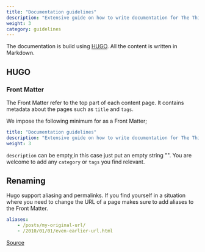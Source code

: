 ```yaml
---
title: "Documentation guidelines"
description: "Extensive guide on how to write documentation for The Things Network LoRaWAN stack"
weight: 3
category: guidelines
---
```


The documentation is build using [HUGO](https://gohugo.io/).
All the content is written in Markdown.

## HUGO

### Front Matter

The Front Matter refer to the top part of each content page.
It contains metadata about the pages such as `title` and `tags`.

We impose the following minimum for as a Front Matter;
```yaml
title: "Documentation guidelines"
description: "Extensive guide on how to write documentation for The Things Network LoRaWAN stack"
weight: 3
```

`description` can be empty,in this case just put an empty string "".
You are welcome to add any `category` or `tags` you find relevant.


## Renaming

Hugo support aliasing and permalinks. If you find yourself in a situation where
you need to change the URL of a page makes sure to add aliases to the 
Front Matter.
```yaml
aliases:
    - /posts/my-original-url/
    - /2010/01/01/even-earlier-url.html
```
[Source](https://gohugo.io/content-management/urls/#example-aliases)
